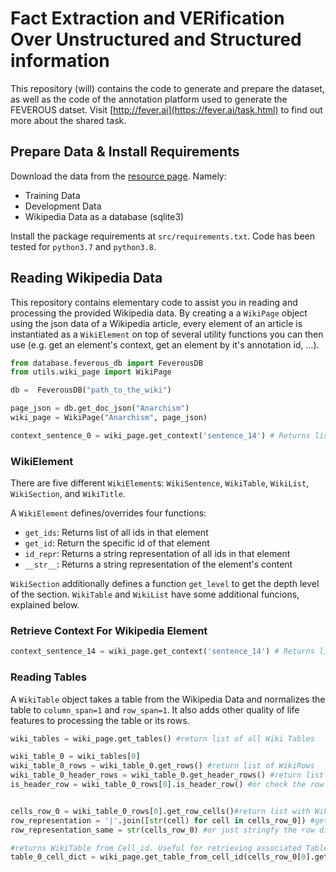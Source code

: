 # Fact Extraction and VERification Over Unstructured and Structured information

This repository (will) contains the code to generate and prepare the dataset, as well as the code of the annotation platform used to generate the FEVEROUS datset. Visit [http://fever.ai](https://fever.ai/task.html) to find out more about the shared task.

## Prepare Data & Install Requirements
Download the data from the [resource page](https://fever.ai/resources.html). Namely:

* Training Data
* Development Data
* Wikipedia Data as a database (sqlite3)

Install the package requirements at `src/requirements.txt`. Code has been tested for `python3.7` and `python3.8`.

## Reading Wikipedia Data

This repository contains elementary code to assist you in reading and processing the provided Wikipedia data. By creating a a `WikiPage` object using the json data of a Wikipedia article, every element of an article is instantiated as a `WikiElement` on top of several utility functions you can then use (e.g. get an element's context, get an element by it's annotation id, ...). 

```python
from database.feverous_db import FeverousDB
from utils.wiki_page import WikiPage

db =  FeverousDB("path_to_the_wiki")

page_json = db.get_doc_json("Anarchism")
wiki_page = WikiPage("Anarchism", page_json)

context_sentence_0 = wiki_page.get_context('sentence_14') # Returns list of Wiki elements
```

### WikiElement
There are five different `WikiElement`s: `WikiSentence`, `WikiTable`, `WikiList`, `WikiSection`, and `WikiTitle`.

A `WikiElement` defines/overrides four functions:
* `get_ids`: Returns list of all ids in that element
* `get_id`: Return the specific id of that element
* `id_repr`: Returns a string representation of all ids in that element
* `__str__`: Returns a string representation of the element's content

`WikiSection` additionally defines a function `get_level` to get the depth level of the section. `WikiTable` and `WikiList` have some additional funcions, explained below. 
### Retrieve Context For Wikipedia Element
```python
context_sentence_14 = wiki_page.get_context('sentence_14') # Returns list of Wiki elements
```
### Reading Tables
A `WikiTable` object takes a table from the Wikipedia Data and normalizes the table to `column_span=1` and `row_span=1`. It also adds other quality of life features to processing the table or its rows.

```python
wiki_tables = wiki_page.get_tables() #return list of all Wiki Tables

wiki_table_0 = wiki_tables[0]
wiki_table_0_rows = wiki_table_0.get_rows() #return list of WikiRows
wiki_table_0_header_rows = wiki_table_0.get_header_rows() #return list of WikiRows that are headers
is_header_row = wiki_table_0_rows[0].is_header_row() #or check the row directly whether it is a header


cells_row_0 = wiki_table_0_rows[0].get_row_cells()#return list with WikiCells for row 0
row_representation = '|'.join([str(cell) for cell in cells_row_0]) #get cell content seperated by vertical line
row_representation_same = str(cells_row_0) #or just stringfy the row directly.

#returns WikiTable from Cell_id. Useful for retrieving associated Tables for cell annotations.
table_0_cell_dict = wiki_page.get_table_from_cell_id(cells_row_0[0].get_id())
 ```
